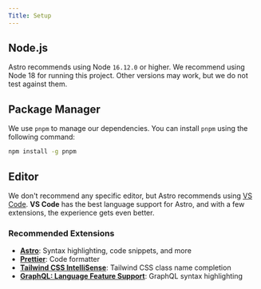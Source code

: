 ```yaml
---
Title: Setup
---
```


## Node.js

Astro recommends using Node `16.12.0` or higher. We recommend using Node 18 for running this project. Other versions may work, but we do not test against them.

## Package Manager

We use `pnpm` to manage our dependencies. You can install `pnpm` using the following command:

```bash
npm install -g pnpm
```

## Editor

We don't recommend any specific editor, but Astro recommends using [VS Code](https://code.visualstudio.com/). **VS Code** has the best language support for Astro, and with a few extensions, the experience gets even better.

### Recommended Extensions

- [**Astro**](https://marketplace.visualstudio.com/items?itemName=astro-build.astro-vscode): Syntax highlighting, code snippets, and more
- [**Prettier**](https://marketplace.visualstudio.com/items?itemName=esbenp.prettier-vscode): Code formatter
- [**Tailwind CSS IntelliSense**](https://marketplace.visualstudio.com/items?itemName=bradlc.vscode-tailwindcss): Tailwind CSS class name completion
- [**GraphQL: Language Feature Support**](https://marketplace.visualstudio.com/items?itemName=GraphQL.vscode-graphql): GraphQL syntax highlighting
